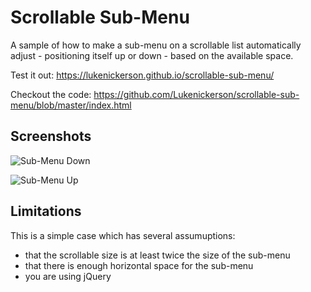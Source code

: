 # Scrollable Sub-Menu

A sample of how to make a sub-menu on a scrollable list automatically adjust - positioning itself up or down - based on the available space. 

Test it out: https://lukenickerson.github.io/scrollable-sub-menu/

Checkout the code: https://github.com/Lukenickerson/scrollable-sub-menu/blob/master/index.html

## Screenshots

![Sub-Menu Down](https://lukenickerson.github.io/scrollable-sub-menu/images/screenshots/sub-menu-down.png)

![Sub-Menu Up](https://lukenickerson.github.io/scrollable-sub-menu/images/screenshots/sub-menu-up.png)

## Limitations 

This is a simple case which has several assumuptions: 
* that the scrollable size is at least twice the size of the sub-menu
* that there is enough horizontal space for the sub-menu
* you are using jQuery
